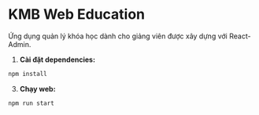 # KMB Web Education

Ứng dụng quản lý khóa học dành cho giảng viên được xây dựng với React-Admin.

1. **Cài đặt dependencies:**
```bash
npm install
```

3. **Chạy web:**
```bash
npm run start
```
